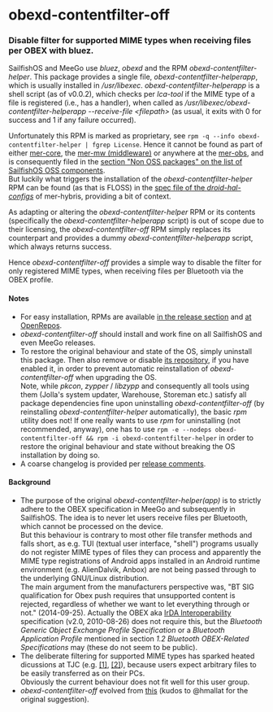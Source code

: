 # obexd-contentfilter-off
### Disable filter for supported MIME types when receiving files per OBEX with bluez.<br />

SailfishOS and MeeGo use *bluez*, *obexd* and the RPM *obexd-contentfilter-helper*.  This package provides a single file, *obexd-contentfilter-helperapp*, which is usually installed in */usr/libexec*.  *obexd-contentfilter-helperapp* is a shell script (as of v0.0.2), which checks per *lca-tool* if the MIME type of a file is registered (i.e., has a handler), when called as */usr/libexec/obexd-contentfilter-helperapp --receive-file \<filepath\>* (as usual, it exits with 0 for success and 1 if any failure occurred).

Unfortunately this RPM is marked as proprietary, see `rpm -q --info obexd-contentfilter-helper | fgrep License`.  Hence it cannot be found as part of either [mer-core](https://git.merproject.org/mer-core?filter=obexd-contentfilter), the [mer-mw (middleware)](https://build.merproject.org/project/show/nemo:devel:mw) or anywhere at the [mer-obs](https://build.merproject.org/project/list_public), and is consequently filed in the [section "Non OSS packages" on the list of SailfishOS OSS components](https://wiki.merproject.org/wiki/SailfishOSS#Non_OSS_packages).<br />
But luckily what triggers the installation of the *obexd-contentfilter-helper* RPM can be found (as that is FLOSS) in the [spec file of the *droid-hal-configs*](https://github.com/mer-hybris/droid-hal-configs/blob/master/droid-configs.inc#L91) of mer-hybris, providing a bit of context.

As adapting or altering the *obexd-contentfilter-helper* RPM or its contents (specifically the *obexd-contentfilter-helperapp* script) is out of scope due to their licensing, the *obexd-contentfilter-off* RPM simply replaces its counterpart and provides a dummy *obexd-contentfilter-helperapp* script, which always returns success.

Hence *obexd-contentfilter-off* provides a simple way to disable the filter for only registered MIME types, when receiving files per Bluetooth via the OBEX profile.<br />

#### Notes
* For easy installation, RPMs are available [in the release section](https://github.com/Olf0/obexd-contentfilter-off/releases) and [at OpenRepos](https://openrepos.net/content/obexdcontentfilterolf/bluetooth-obex-filter).
* *obexd-contentfilter-off* should install and work fine on all SailfishOS and even MeeGo releases.
* To restore the original behaviour and state of the OS, simply uninstall this package.  Then also remove or disable [its repository](https://openrepos.net/user/14387/programs), if you have enabled it, in order to prevent automatic reinstallation of *obexd-contentfilter-off* when upgrading the OS.<br />
  Note, while *pkcon*, *zypper* / *libzypp* and consequently all tools using them (Jolla's system updater, Warehouse, Storeman etc.) satisfy all package dependencies fine upon uninstalling *obexd-contentfilter-off* (by reinstalling *obexd-contentfilter-helper* automatically), the basic *rpm* utility does not!  If one really wants to use *rpm* for uninstalling (not recommended, anyway), one has to use `rpm -e --nodeps obexd-contentfilter-off && rpm -i obexd-contentfilter-helper` in order to restore the original behaviour and state without breaking the OS installation by doing so.
* A coarse changelog is provided per [release comments](https://github.com/Olf0/obexd-contentfilter-off/releases).

#### Background
* The purpose of the original *obexd-contentfilter-helper(app)* is to strictly adhere to the OBEX specification in MeeGo and subsequently in SailfishOS.  The idea is to never let users receive files per Bluetooth, which cannot be processed on the device.<br />
  But this behaviour is contrary to most other file transfer methods and falls short, as e.g. TUI (textual user interface, "shell") programs usually do not register MIME types of files they can process and apparently the MIME type registrations of Android apps installed in an Android runtime environment (e.g. AlienDalvik, Anbox) are not being passed through to the underlying GNU/Linux distribution.<br />
  The main argument from the manufacturers perspective was, "BT SIG qualification for Obex push requires that unsupported content is rejected, regardless of whether we want to let everything through or not." (2014-09-25).  Actually the OBEX aka [IrDA Interoperability](https://www.bluetooth.com/specifications/protocol-specifications/) specification (v2.0, 2010-08-26) does not require this, but the *Bluetooth Generic Object Exchange Profile Specification* or a *Bluetooth Application Profile* mentioned in section *1.2 Bluetooth OBEX-Related Specifications* may (these do not seem to be public).
* The deliberate filtering for supported MIME types has sparked heated dicussions at TJC (e.g. [[1]](https://together.jolla.com/question/1302/bluetooth-file-transfer-for-all-file-types/), [[2]](https://together.jolla.com/question/55104/sending-files-from-pc-to-jolla-by-bluetooth-is-extension-dependent/?answer=56832#post-id-56832)), because users expect arbitrary files to be easily transferred as on their PCs.<br />
  Obviously the current behaviour does not fit well for this user group.
* *obexd-contentfilter-off* evolved from [this](https://together.jolla.com/question/1302/bluetooth-file-transfer-for-all-file-types/?answer=192893#192893-original-answer-2018-11-10) (kudos to @hmallat for the original suggestion).
